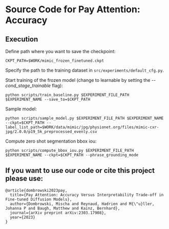 # Source Code for Pay Attention: Accuracy 


## Execution

Define path where you want to save the checkpoint: 

    CKPT_PATH=$WORK/mimic_frozen_finetuned.ckpt

Specify the path to the training dataset in `src/experiments/default_cfg.py`.

Start training of the frozen model (change to learnable by setting the *--cond_stage_trainable* flag):

    python scripts/train_baseline.py $EXPERIMENT_FILE_PATH $EXPERIMENT_NAME --save_to=$CKPT_PATH

Sample model: 

    python scripts/sample_model.py $EXPERIMENT_FILE_PATH $EXPERIMENT_NAME --ckpt=$CKPT_PATH --label_list_path=$WORK/data/mimic/jpg/physionet.org/files/mimic-cxr-jpg/2.0.0/p19_5k_preprocessed_evenly.csv

Compute zero shot segmentation bbox iou:

    python scripts/compute_bbox_iou.py $EXPERIMENT_FILE_PATH $EXPERIMENT_NAME --ckpt=$CKPT_PATH --phrase_grounding_mode



## If you want to use our code or cite this project please use: 

    @article{dombrowski2023pay,
      title={Pay Attention: Accuracy Versus Interpretability Trade-off in Fine-tuned Diffusion Models},
      author={Dombrowski, Mischa and Reynaud, Hadrien and M{\"u}ller, Johanna P and Baugh, Matthew and Kainz, Bernhard},
      journal={arXiv preprint arXiv:2303.17908},
      year={2023}
    }